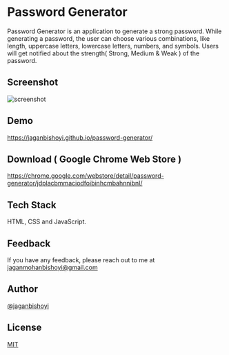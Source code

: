 # Password Generator

Password Generator is an application to generate a strong password. While generating a password, the user can choose various combinations, like length, uppercase letters, lowercase letters, numbers, and symbols. Users will get notified about the strength( Strong, Medium & Weak ) of the password.

## Screenshot

![screenshot](https://user-images.githubusercontent.com/25215338/171991855-842fc804-9a3f-47be-90b3-e6a0a8090a80.png)

## Demo

<https://jaganbishoyi.github.io/password-generator/>

## Download ( Google Chrome Web Store )

<https://chrome.google.com/webstore/detail/password-generator/jdplacbmmaciodfoibinhcmbahnnibnl/>

## Tech Stack

HTML, CSS and JavaScript.

## Feedback

If you have any feedback, please reach out to me at jaganmohanbishoyi@gmail.com

## Author

[@jaganbishoyi](https://www.github.com/jaganbishoyi)

## License

[MIT](https://choosealicense.com/licenses/mit/)

